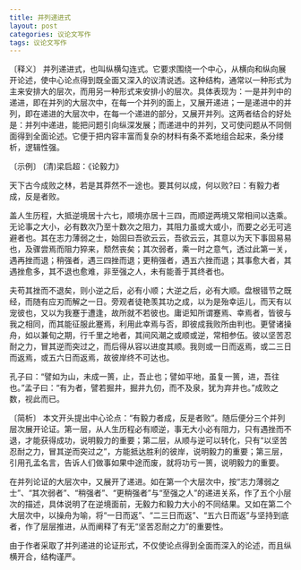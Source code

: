 ```yaml
---
title: 并列递进式
layout: post
categories: 议论文写作
tags: 议论文写作
---
```


〔释义〕 并列递进式，也叫纵横勾连式。它要求围绕一个中心，从横向和纵向展开论述，使中心论点得到既全面又深入的议清说透。这种结构，通常以一种形式为主来安排大的层次，而用另一种形式来安排小的层次。具体表现为：一是并列中的递进，即在并列的大层次中，在每一个并列的面上，又展开递进；一是递进中的并列，即在递进的大层次中，在每一个递进的部分，又展开并列。这两者结合的好处是：并列中递进，能把问题引向纵深发展；而递进中的并列，又可使问题从不同侧面得到全面论述。它便于把内容丰富而复杂的材料有条不紊地组合起来，条分缕析，逻辑性强。

〔示例〕 (清)梁启超：《论毅力》

天下古今成败之林，若是其莽然不一途也。要其何以成，何以败?曰：有毅力者成，反是者败。

盖人生历程，大抵逆境居十六七，顺境亦居十三四，而顺逆两境又常相间以迭乘。无论事之大小，必有数次乃至十数次之阻力，其阻力虽或大或小，而要之必无可逃避者也。其在志力薄弱之士，始固曰吾欲云云，吾欲云云，其意以为天下事固易易也，及骤尝焉而阻力猝来，颓然丧矣；其次弱者，乘一时之意气，透过此第一关，遇再挫而退；稍强者，遇三四挫而退；更稍强者，遇五六挫而退；其事愈大者，其遇挫愈多，其不退也愈难，非至强之人，未有能善于其终者也。

夫苟其挫而不退矣，则小逆之后，必有小顺；大逆之后，必有大顺。盘根错节之既经，而随有应刃而解之一日。旁观者徒艳羡其功之成，以为是殆幸运儿，而天有以宠彼也，又以为我蹇于遭逢，故所就不若彼也。庸讵知所谓蹇焉、幸焉者，皆彼与我之相同，而其能征服此蹇焉，利用此幸焉与否，即彼成我败所由判也。更譬诸操舟，如以兼旬之期，行千里之地者，其间风潮之或顺或逆，常相参伍。彼以坚苦忍耐之力，冒其逆而突过之，而后得从容以进度其顺。我则或一日而返焉，或二三日而返焉，或五六日而返焉，故彼岸终不可达也。

孔子曰：“譬如为山，未成一篑，止，吾止也；譬如平地，虽复一篑，进，吾往也。”孟子曰：“有为者，譬若掘井，掘井九仞，而不及泉，犹为弃井也。”成败之数，视此而已。

〔简析〕 本文开头提出中心论点：“有毅力者成，反是者败”。随后便分三个并列层次展开论证。第一层，从人生历程必有顺逆，事无大小必有阻力，只有遇挫而不退，才能获得成功，说明毅力的重要；第二层，从顺与逆可以转化，只有“以坚苦忍耐之力，冒其逆而突过之”，方能抵达胜利的彼岸，说明毅力的重要；第三层，引用孔孟名言，告诉人们做事如果中途而废，就将功亏一篑，说明毅力的重要。

在并列论证的大层次中，又展开了递进。如在第一个大层次中，按“志力薄弱之士”、“其次弱者”、“稍强者”、“更稍强者”与“至强之人”的递进关系，作了五个小层次的描述，具体说明了在逆境面前，无毅力和毅力大小的不同结果。又如在第二个大层次中，以操舟为喻，将“一日而返”、“二三日而返”、“五六日而返”与坚持到底者，作了层层推进，从而阐释了有无“坚苦忍耐之力”的重要性。

由于作者采取了并列递进的论证形式，不仅使论点得到全面而深入的论述，而且纵横开合，结构谨严。 